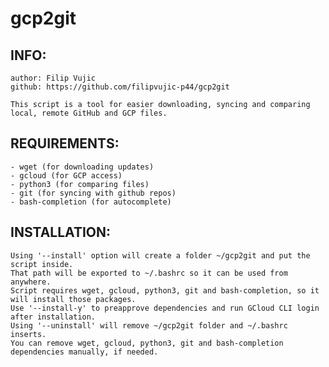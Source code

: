 # gcp2git

INFO:
-----
    author: Filip Vujic
    github: https://github.com/filipvujic-p44/gcp2git

    This script is a tool for easier downloading, syncing and comparing local, remote GitHub and GCP files.

REQUIREMENTS:
-------------
    - wget (for downloading updates)
    - gcloud (for GCP access)
    - python3 (for comparing files)
    - git (for syncing with github repos)
    - bash-completion (for autocomplete)

INSTALLATION:
-------------
    Using '--install' option will create a folder ~/gcp2git and put the script inside.
    That path will be exported to ~/.bashrc so it can be used from anywhere.
    Script requires wget, gcloud, python3, git and bash-completion, so it will install those packages.
    Use '--install-y' to preapprove dependencies and run GCloud CLI login after installation.
    Using '--uninstall' will remove ~/gcp2git folder and ~/.bashrc inserts. 
    You can remove wget, gcloud, python3, git and bash-completion dependencies manually, if needed.
